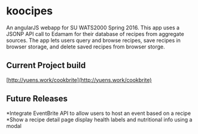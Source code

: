 # koocipes

An angularJS webapp for SU WATS2000 Spring 2016.  This app uses a JSONP API call to Edamam for their database of recipes from aggregate sources.  The app lets users query and browse recipes, save recipes in browser storage, and delete saved recipes from browser storge.  

## Current Project build
[http://yuens.work/cookbrite](http://yuens.work/cookbrite)

## Future Releases
*Integrate EventBrite API to allow users to host an event based on a recipe
*Show a recipe detail page display health labels and nutritional info using a modal
